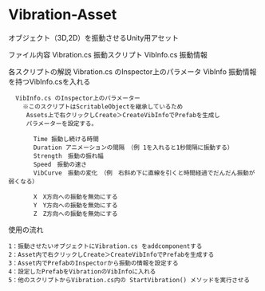 # Vibration-Asset
オブジェクト（3D,2D）を振動させるUnity用アセット

ファイル内容
      Vibration.cs 振動スクリプト
      VibInfo.cs 振動情報

各スクリプトの解説
      Vibration.cs のInspector上のパラメータ
        VibInfo 振動情報を持つVibInfo.csを入れる

      VibInfo.cs のInspector上のパラメーター
        ※このスクリプトはScritableObjectを継承しているため
         Assets上で右クリックしCreate＞CreateVibInfoでPrefabを生成し
         パラメーターを設定する。
     
           Time 振動し続ける時間
           Duration アニメーションの間隔　（例 1を入れると1秒間隔に振動する）
           Strength　振動の振れ幅
           Speed　振動の速さ
           VibCurve　振動の変化　（例　右斜め下に直線を引くと時間経過でだんだん振動が弱くなる）

           X　X方向への振動を無効にする
           Y　Y方向への振動を無効にする
           Z　Z方向への振動を無効にする

使用の流れ

    1：振動させたいオブジェクトにVibration.cs をaddcomponentする
    2：Asset内で右クリックしCreate＞CreateVibInfoでPrefabを生成する
    3：Asset内でPrefabのInspectorから振動の情報を設定する
    4：設定したPrefabをVibrationのVibInfoに入れる
    5：他のスクリプトからVibration.cs内の StartVibration() メソッドを実行させる
